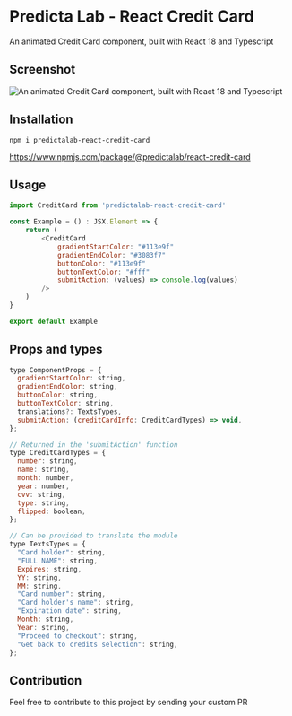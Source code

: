 # Predicta Lab - React Credit Card

An animated Credit Card component, built with React 18 and Typescript

## Screenshot

![An animated Credit Card component, built with React 18 and Typescript](https://github.com/predictalab/react-credit-card/assets/115979786/89e0cd53-2438-47a9-9aeb-f3a7b5b526cf)

## Installation

`npm i predictalab-react-credit-card`

https://www.npmjs.com/package/@predictalab/react-credit-card

## Usage

```js
import CreditCard from 'predictalab-react-credit-card'

const Example = () : JSX.Element => {
    return (
        <CreditCard
            gradientStartColor: "#113e9f"
            gradientEndColor: "#3083f7"
            buttonColor: "#113e9f"
            buttonTextColor: "#fff"
            submitAction: (values) => console.log(values)
        />
    )
}

export default Example
```

## Props and types

```js
type ComponentProps = {
  gradientStartColor: string,
  gradientEndColor: string,
  buttonColor: string,
  buttonTextColor: string,
  translations?: TextsTypes,
  submitAction: (creditCardInfo: CreditCardTypes) => void,
};

// Returned in the 'submitAction' function
type CreditCardTypes = {
  number: string,
  name: string,
  month: number,
  year: number,
  cvv: string,
  type: string,
  flipped: boolean,
};

// Can be provided to translate the module
type TextsTypes = {
  "Card holder": string,
  "FULL NAME": string,
  Expires: string,
  YY: string,
  MM: string,
  "Card number": string,
  "Card holder's name": string,
  "Expiration date": string,
  Month: string,
  Year: string,
  "Proceed to checkout": string,
  "Get back to credits selection": string,
};
```

## Contribution

Feel free to contribute to this project by sending your custom PR
